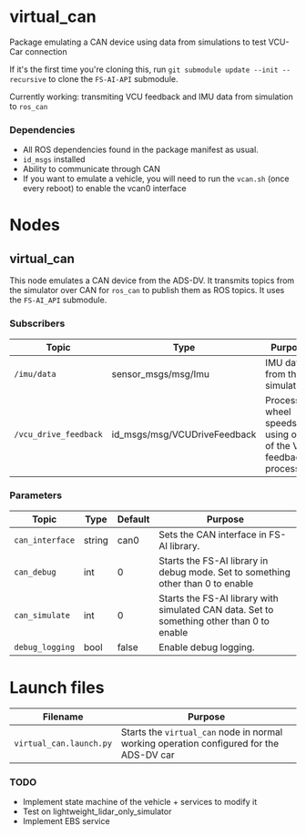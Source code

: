 # virtual_can
Package emulating a CAN device using data from simulations to test VCU-Car connection

If it's the first time you're cloning this, run `git submodule update --init --recursive` to clone the `FS-AI-API` submodule.

Currently working: transmiting VCU feedback and IMU data from simulation to `ros_can`
### Dependencies

- All ROS dependencies found in the package manifest as usual.
- `id_msgs` installed
- Ability to communicate through CAN
- If you want to emulate a vehicle, you will need to run the `vcan.sh` (once every reboot) to enable the vcan0 interface

# Nodes

## virtual_can

This node emulates a CAN device from the ADS-DV. It transmits topics from the simulator over CAN for `ros_can` to publish them as ROS topics. It uses the `FS-AI_API` submodule.

### Subscribers

| Topic                   | Type                         | Purpose                                                                              |
| ----------------------- | ---------------------------- | ---------------------------------------------------------------------- |
| `/imu/data`             | sensor_msgs/msg/Imu          | IMU data from the simulator                                                          |
| `/vcu_drive_feedback`   | id_msgs/msg/VCUDriveFeedback | Processed wheel speeds using one of the VCU feedback processors                      |
### Parameters

| Topic                       | Type   | Default | Purpose                                                                                    |
| --------------------------- | ------ | ------- | ------------------------------------------------------------------------------------------ |
| `can_interface`             | string | can0    | Sets the CAN interface in FS-AI library.                                                   |
| `can_debug`                 | int    | 0       | Starts the FS-AI library in debug mode. Set to something other than 0 to enable            |
| `can_simulate`              | int    | 0       | Starts the FS-AI library with simulated CAN data. Set to something other than 0 to enable  |
| `debug_logging`             | bool   | false   | Enable debug logging.                                                                      |

# Launch files

| Filename                 | Purpose                                                                             |
| ------------------- | ----------------------------------------------------------------------------------- |
| `virtual_can.launch.py` | Starts the `virtual_can` node in normal working operation configured for the ADS-DV car                 |

### TODO
- Implement state machine of the vehicle + services to modify it
- Test on lightweight_lidar_only_simulator
- Implement EBS service
